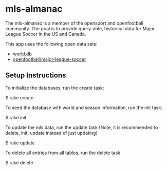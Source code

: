# mls-almanac

The mls-almanac is a member of the opensport and openfootball community.  The goal is to provide query-able, historical data for Major League Soccer in the US and Canada.

This app uses the following open data sets:

* [world.db](https://github.com/openmundi/world.db.git)
* [openfootball/major-league-soccer](https://github.com/openfootball/major-league-soccer)

## Setup Instructions

To initialize the databases, run the create task:

$ rake create

To seed the database with world and season information, run the init task:

$ rake init

To update the mls data, run the update task (Note, it is recommended to delete, init, update instead of just updating)

$ rake update

To delete all entries from all tables, run the delete task

$ rake delete
